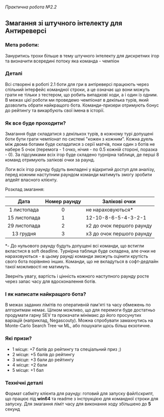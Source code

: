 ###### Практична робота №2.2
## Змагання зі штучного інтелекту для Антиреверсі

### Мета роботи:
Зануритись трохи більше в тему штучного інтелекту для дискретних ігор та визначити всередині потоку яка команда - чемпіон

### Деталі
Всі створені в роботі 2.1 боти для гри в антіреверсі працюють через спільний інтерфейс командної строки, а це означає що вони можуть грати не тільки з тестером, що робить випадкові ходи, а і один із одним. В межах цієї роботи ми проведемо чемпіонат в декілька турів, який дозволить обрати найкращого бота. Команди-призери отримують бонус до рейтингу та викарбують свої імена в історії.

### Як все буде проходити? 
Змагання буде складатися з декількох турів, в кожному турі допущені боти бути грати чемпіонат по системі "кожен з кожним". Кожна дуель між двома ботами буде складатися з серії матчів, поки один з ботів не набере 5 очок (перемога - 1 очко, нічия - по 0.5 кожній стороні, поразка - 0). За підсумками всіх ігор буде складено турнірна таблиця, де перші 8 команд отримують залікові очки за раунд.

Логи всіх ігор раунду будуть викладені у відкритий доступ для аналізу, перед кожним наступним раундом команди матимуть змогу зробити апдейт власного клієнту.

Розклад змагання:

|Дата|Номер раунду|Залікові очки|
|:----------:|:--:|-------------|
|1 листопада |0|не нараховуються*|
|15 листопада|1|12-10-8-6-5-4-3-2-1|
|29 листопада|2|х2 до очок першого раунду|
|13 грудня|3|х3 до очок першого раунду|

 *- До нульового раунду будуть допущені всі команди, що встигли вкластися в soft deadline. Турнірна таблиця буде складена, але очки не нараховуються - в цьому раунді команди зможуть оцінити крутість свого бота порівняно інших. Команди, що не вкладуться в софт-дедлайн такої можливості не матимуть.

Зверніть увагу, вартість і цінність кожного наступного раунду росте через запас часу для вдосконалення ботів.

### І як написати найкращого бота?
В межах заданих лімітів по оперативній пам'яті та часу обмежень по алгоритмам немає. Цілком можливо, що для перемоги буде достатньо продумати гарну SEV та прокачати мінімакс до його просунутих варіацій (наприклад, Negascoutу). Можна спробувати замахнутись на Monte-Carlo Search Tree чи ML, або пошукати щось більш екзотичне.

### Які призи?
- 1 місце: +7 балів до рейтингу та спеціальний приз ;)
- 2 місце: +5 балів до рейтингу
- 3 місце: +3 бали до рейтингу
- 4 місце: +2 бали
- 5 місце: +1 бал

### Технічні деталі
Формат сабміту клієнта для раунду: готовий для запуску файл\скрипт, що працює під **win64** та readme з інструкцією для командної строки для запуску. Для змагання ліміт часу для виконання ходу збільшено до **5** секунд

